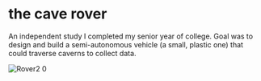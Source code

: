 # the cave rover
An independent study I completed my senior year of college. Goal was to design and build a semi-autonomous vehicle (a small, plastic one) that could traverse caverns to collect data.

![Rover2 0](https://user-images.githubusercontent.com/70648659/216876703-0df3dcdf-adfc-4369-901f-d0d528a6f506.jpg)
